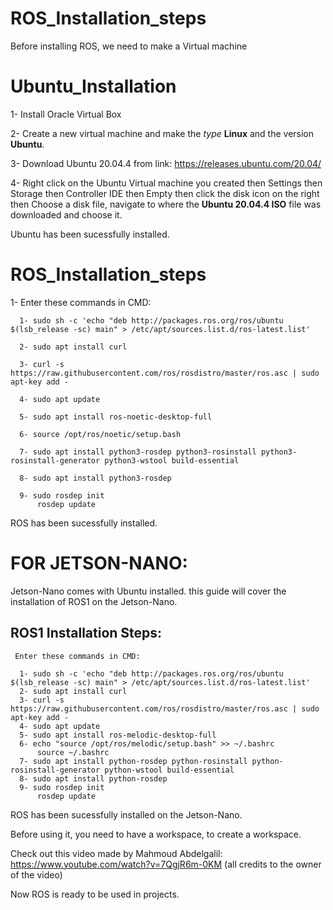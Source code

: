 # ROS_Installation_steps

Before installing ROS, we need to make a Virtual machine 

# Ubuntu_Installation

  1- Install Oracle Virtual Box 
  
  2- Create a new virtual machine and make the *type*  __Linux__ and the version  __Ubuntu__.

  3- Download Ubuntu 20.04.4 from link: https://releases.ubuntu.com/20.04/

  4- Right click on the Ubuntu Virtual machine you created then Settings then Storage then Controller IDE then Empty then click the disk icon on the right then     Choose a disk file, navigate to where the __Ubuntu 20.04.4 ISO__ file was downloaded and choose it. 


 Ubuntu has been sucessfully installed.  


# ROS_Installation_steps

1- Enter these commands in CMD:

             
      1- sudo sh -c 'echo "deb http://packages.ros.org/ros/ubuntu $(lsb_release -sc) main" > /etc/apt/sources.list.d/ros-latest.list' 
             
      2- sudo apt install curl
       
      3- curl -s https://raw.githubusercontent.com/ros/rosdistro/master/ros.asc | sudo apt-key add -
       
      4- sudo apt update
       
      5- sudo apt install ros-noetic-desktop-full
       
      6- source /opt/ros/noetic/setup.bash
      
      7- sudo apt install python3-rosdep python3-rosinstall python3-rosinstall-generator python3-wstool build-essential
      
      8- sudo apt install python3-rosdep
      
      9- sudo rosdep init
          rosdep update
             
             
 ROS has been sucessfully installed.   
 
 
 
 
 # FOR JETSON-NANO: 
 
  Jetson-Nano comes with Ubuntu installed. this guide will cover the installation of ROS1 on the Jetson-Nano. 


  ## ROS1 Installation Steps:

     Enter these commands in CMD:

      1- sudo sh -c 'echo "deb http://packages.ros.org/ros/ubuntu $(lsb_release -sc) main" > /etc/apt/sources.list.d/ros-latest.list'
      2- sudo apt install curl
      3- curl -s https://raw.githubusercontent.com/ros/rosdistro/master/ros.asc | sudo apt-key add -
      4- sudo apt update
      5- sudo apt install ros-melodic-desktop-full
      6- echo "source /opt/ros/melodic/setup.bash" >> ~/.bashrc
          source ~/.bashrc
      7- sudo apt install python-rosdep python-rosinstall python-rosinstall-generator python-wstool build-essential
      8- sudo apt install python-rosdep
      9- sudo rosdep init
          rosdep update

   ROS has been sucessfully installed on the Jetson-Nano. 
   
   Before using it, you need to have a workspace, to create a workspace.
   
   Check out this video made by Mahmoud Abdelgalil: https://www.youtube.com/watch?v=7QgjR6m-0KM (all credits to the owner of the video)
 
  Now ROS is ready to be used in projects.  

